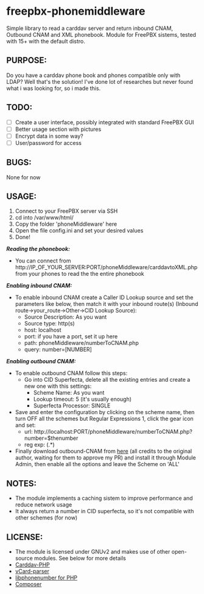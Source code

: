 # freepbx-phonemiddleware
Simple library to read a carddav server and return inbound CNAM, Outbound CNAM and XML phonebook.
Module for FreePBX sistems, tested with 15+ with the default distro.

## PURPOSE:
Do you have a carddav phone book and phones compatible only with LDAP? Well that's the solution! I've done lot of researches but never found what i was looking for, so i made this.

## TODO:
- [ ] Create a user interface, possibly integrated with standard FreePBX GUI
- [ ] Better usage section with pictures
- [ ] Encrypt data in some way?
- [ ] User/password for access

## BUGS:
None for now

## USAGE:
1. Connect to your FreePBX server via SSH
2. cd into /var/www/html/
3. Copy the folder 'phoneMiddleware' here
4. Open the file config.ini and set your desired values
5. Done!

_**Reading the phonebook:**_
- You can connect from http://IP_OF_YOUR_SERVER:PORT/phoneMiddleware/carddavtoXML.php from your phones to read the the entire phonebook

_**Enabling inbound CNAM:**_
- To enable inbound CNAM create a Caller ID Lookup source and set the parameters like below, then match it with your inbound route(s) (Inbound route->your_route->Other->CID Lookup Source):
  - Source Description: As you want
  - Source type: http(s)
  - host: localhost
  - port: if you have a port, set it up here
  - path: phoneMiddleware/numberToCNAM.php
  - query: number=\[NUMBER]

_**Enabling outbound CNAM:**_
 - To enable outbound CNAM follow this steps:
    - Go into CID Superfecta, delete all the existing entries and create a new one with this settings:
      - Scheme Name: As you want
      - Lookup timeout: 5 (it's usually enough)
      - Superfecta Processor: SINGLE
  - Save and enter the configuration by clicking on the scheme name, then turn OFF all the schemes but Regular Expressions 1, click the gear icon and set:
    - url: http://localhost:PORT/phoneMiddleware/numberToCNAM.php?number=$thenumber
    - reg exp: (.*)
  - Finally download outbound-CNAM from [here](https://github.com/Massi-X/freepbx-Outbound_CNAM/releases/tag/0.0.4_beta1) (all credits to the original author, waiting for them to approve my PR) and install it through Module Admin, then enable all the options and leave the Scheme on 'ALL'

## NOTES:
- The module implements a caching sistem to improve performance and reduce network usage
- It always return a number in CID superfecta, so it's not compatible with other schemes (for now)

## LICENSE:
- The module is licensed under GNUv2 and makes use of other open-source modules. See below for more details
- [Carddav-PHP](https://github.com/christian-putzke/CardDAV-PHP/blob/master/LICENSE)
- [vCard-parser](https://github.com/nuovo/vCard-parser/blob/master/LICENSE)
- [libphonenumber for PHP](https://github.com/giggsey/libphonenumber-for-php/blob/master/LICENSE)
- [Composer](https://github.com/composer/composer/blob/master/LICENSE)
